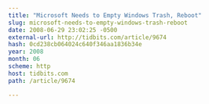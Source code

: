 ```yaml
---
title: "Microsoft Needs to Empty Windows Trash, Reboot"
slug: microsoft-needs-to-empty-windows-trash-reboot
date: 2008-06-29 23:02:25 -0500
external-url: http://tidbits.com/article/9674
hash: 0cd238cb064024c640f346aa1836b34e
year: 2008
month: 06
scheme: http
host: tidbits.com
path: /article/9674

---
```



